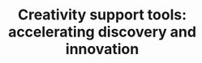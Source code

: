 ---
title: "Creativity support tools: accelerating discovery and innovation"
layout: default
year: 2007
authors: [ Ben Shneiderman ]
tags: [ Design Principles, Information Retrieval ]
citation: "Ben Shneiderman. 2007. Creativity support tools: accelerating discovery and innovation. Commun. ACM 50, 12 (December 2007), 20–32. https://doi.org/10.1145/1323688.1323689"
type: Article
---